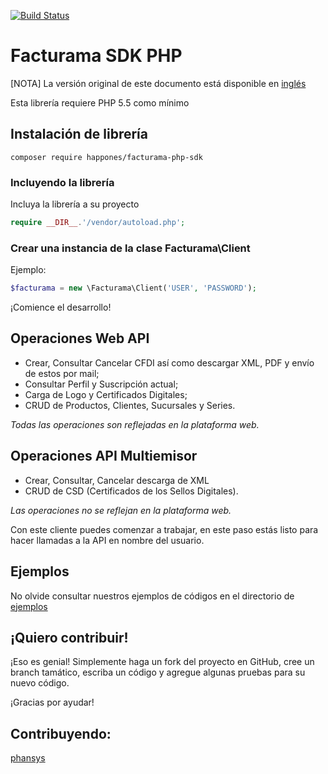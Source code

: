 
[![Build Status](https://travis-ci.org/Facturama/facturama-php-sdk.svg?branch=master)](https://travis-ci.org/Facturama/facturama-php-sdk)

# Facturama SDK PHP

[NOTA] La versión original de este documento está disponible en [inglés]

Esta librería requiere PHP 5.5 como mínimo

## Instalación de librería

    composer require happones/facturama-php-sdk

### Incluyendo la librería

Incluya la librería a su proyecto
```php
require __DIR__.'/vendor/autoload.php';
```
### Crear una instancia de la clase Facturama\Client
Ejemplo:
```php
$facturama = new \Facturama\Client('USER', 'PASSWORD');
```
¡Comience el desarrollo!

## Operaciones Web API

- Crear, Consultar Cancelar CFDI así como descargar XML, PDF y envío de
  estos por mail;
- Consultar Perfil y Suscripción actual;
- Carga de Logo y Certificados Digitales;
- CRUD de Productos, Clientes, Sucursales y Series.

*Todas las operaciones son reflejadas en la plataforma web.*

## Operaciones API Multiemisor

- Crear, Consultar, Cancelar descarga de XML
- CRUD de CSD (Certificados de los Sellos Digitales).

*Las operaciones no se reflejan en la plataforma web.*

Con este cliente puedes comenzar a trabajar, en este paso estás listo para hacer  llamadas a la API en nombre del usuario.


## Ejemplos
No olvide consultar nuestros ejemplos de códigos en el directorio de [ejemplos]

## ¡Quiero contribuir!
¡Eso es genial! Simplemente haga un fork del proyecto en GitHub, cree un branch tamático, escriba un código y agregue algunas pruebas para su nuevo código.

¡Gracias por ayudar!
## Contribuyendo:
[phansys](https://github.com/phansys)

[Inglés]: ./README.md
[ejemplos]: ./examples/
